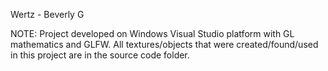 Wertz - Beverly G

NOTE: Project developed on Windows Visual Studio platform with GL mathematics and GLFW.
All textures/objects that were created/found/used in this project are in the source code folder. 
